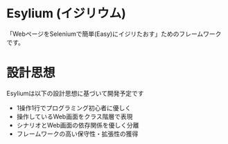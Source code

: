 # Esylium (イジリウム)
「WebページをSeleniumで簡単(Easy)にイジリたおす」ためのフレームワークです。

# 設計思想
Esyliumは以下の設計思想に基づいて開発予定です

* 1操作1行でプログラミング初心者に優しく
* 操作しているWeb画面をクラス階層で表現
* シナリオとWeb画面の依存関係を優しく分離
* フレームワークの高い保守性・拡張性の獲得
